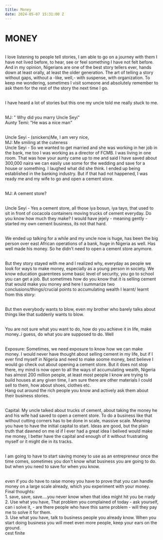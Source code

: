 ```yaml
---
title: Money
date: 2024-05-07 15:31:00 Z
---
```


# MONEY

\
I love listening to people tell stories, I am able to go on a journey with them I have not lived before, to hear, see or feel something I have not felt  before. And in my opinion, Nigerians are one of the best story tellers ever, hands down at least orally, at least the older generation. The art of telling a story without gaps, without a -like, well,- with suspense, with organization. To keep me wondering, sometimes I visit someone and absolutely remember to ask them for the rest of the story the next time I go.

\
I have heard a lot of stories but this one my uncle told me really stuck to me.

\
MJ: " Why did you marry Uncle Seyi"\
Aunty Temi: "He was a nice man"

\
Uncle Seyi - (snickers)Me, I am very nice,\
MJ: Me smiling at the cuteness
\
Uncle Seyi - So we wanted to get married and she was working in her job in the bank, me too I was working as a director of FCMB. I was living in one room. That was how your aunty came up to me and said I have saved about 300,000 naira we can easily use some for the wedding and save for a house or something. I laughed what did she think. I ended up being established in the banking industry. But if that had not happened, I was ready me and my wife to go and open a cement store.

\
MJ: A cement store?

\
Uncle Seyi - Yes a cement store, all those iya bosun, iya tayo, that used to sit in front of cocacola containers moving trucks of cement everyday. Do you know how much they make? I would have jejely - meaning gently -started my own cement business, its not that hard.

\
We ended up talking for a while and my uncle now is huge, has been the big person over east African operations of a bank, huge in Nigeria as well. Has well made his money. So he didn't need to open a cement store anymore.

\
But they story stayed with me and I realized why, everyday as people we look for ways to make money, especially as a young person in society. We know education guarentees some basic level of security, you go to school you can get a job. But sometimes how do you know that it is selling cement that would make you money and here I summarize two conclusions/things/crucial points to accumulating wealth I learnt/ learnt from this story:

\
But then everybody wants to blow, even my brother who barely talks about things like that suddenly wants to blow.

\
You are not sure what you want to do, how do you achieve it in life, make money..i guess, do what you are supposed to do. Well

\
Exposure: Sometimes, we need exposure to know how we can make money. I would never have thought about selling cement in my life, but if I ever find myself in Nigeria and need to make soome money, best believe I would go check out about opening a cement store. But it does not stop there, my mind is now open to all the ways of accumulating wealth, Nigeria has almost 200 million people, at least most people I know are trying to build houses at any given time, I am sure there are other materials I could sell to them, how about shoes, clothes etc.
\
Hang out around the rich people you know and actively ask them about their business stories.

\
Capital: My uncle talked about trucks of cement, about taking the money he and his wife had saved to open a cement store. To do a business like that without cutting corners has to be done in scale, massive scale. Meaning you have to have the initial capital to start. Ideas are good, but the plain truth that dawned on me id if I ever had a great idea I belived would make me money, I better have the capital and enough of it without frustrating myself or it might die in its tracks.

\
I am going to have to start saving money to use as an entrepreneur once the time comes, sometimes you don't know what business you are going to do. but when you need to save for when you know.

\
even if you do have to raise money you have to prove that you can handle money on a large scale already, which you experiment with your money.
\
Final thoughts:
\
1\. save, save, save....you never know when that idea might hit you be rrady\
2\. Use what you have, That problem you complained of today - ask yourself, can i solve it,  - are there people who have this same problem - will they pay me to solve it for them.\
3\. Use what you have, talk to business people you already know. When you start doing business you will meet even more people, keep your ears on the ground.
\
cest finite
